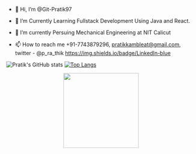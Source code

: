 - 👋 Hi, I’m @Git-Pratik97
- 👀 I’m Currently Learning Fullstack Development Using Java and React.  
- 🌱 I’m currently Persuing Mechanical Engineering at NIT Calicut

- 📫 How to reach me +91-7743879296, pratikkambleat@gmail.com, twitter - @p_ra_thik
https://img.shields.io/badge/LinkedIn-blue
<!---
Git-Pratik97/Git-Pratik97 is a ✨ special ✨ repository because its `README.md` (this file) appears on your GitHub profile.
You can click the Preview link to take a look at your changes.
--->


![Pratik's GitHub stats](https://github-readme-stats.vercel.app/api?username=Git-Pratik97&show_icons=true&theme=dracula) [![Top Langs](https://github-readme-stats.vercel.app/api/top-langs/?username=Git-Pratik97)](https://github.com/Git-Pratik97/github-readme-stats)

<div id="header" align="center">
  <img src="https://media.giphy.com/media/M9gbBd9nbDrOTu1Mqx/giphy.gif" width="200"/>
</div>
